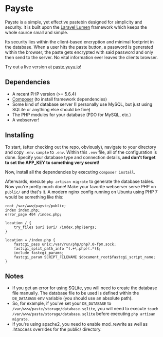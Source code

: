 # Payste
Payste is a simple, yet effective pastebin designed for simplicity and security. It is built upon the [Laravel Lumen](https://lumen.laravel.com/) framework which keeps the whole source small and simple.

Its security lies within the client-based encryption and minimal footprint in the database. When a user hits the paste button, a password is generated within the browser, the paste gets encrypted with said password and only then send to the server. No vital information ever leaves the clients browser.

Try out a live version at [paste.yuyu.io](https://paste.yuyu.io/)!

## Dependencies
- A recent PHP version (>= 5.6.4)
- [Composer](https://getcomposer.org/) (to install framework dependencies)
- Some kind of database server (I personally use MySQL, but just using SQLite or anything else should be fine)
- The PHP modules for your database (PDO for MySQL, etc.)
- A webserver!

## Installing

To start, (after checking out the repo, obviously), navigate to your directory and copy `.env.sample` to `.env`. Within this `.env` file, all of the configuration is done. Specify your database type and connection details, **and don't forget to set the APP_KEY to something very secret!**

Now, install all the dependencies by executing `composer install`.

Afterwards, execute `php artisan migrate` to generate the database tables. Now you're pretty much done! Make your favorite webserver serve PHP on `public/` and that's it. A modern nginx config running on Ubuntu using PHP 7 would be something like this:
```
root /var/www/payste/public;
index index.php;
error_page 404 /index.php;

location / {
    try_files $uri $uri/ /index.php?$args;
}

location = /index.php {
    fastcgi_pass unix:/var/run/php/php7.0-fpm.sock;
    fastcgi_split_path_info ^(.+\.php)(.*)$;
    include fastcgi_params;
    fastcgi_param SCRIPT_FILENAME $document_root$fastcgi_script_name;
}
```

## Notes
- If you get an error for using SQLite, you will need to create the database file manually. The database file to be used is defined within the `DB_DATABASE` env variable (you should use an absolute path).
 - So, for example, if you've set your `DB_DATABASE` to `/var/www/paste/storage/database.sqlite`, you will need to execute `touch /var/www/paste/storage/database.sqlite` before executing `php artisan migrate`.
- If you're using apache2, you need to enable mod_rewrite as well as .htaccess overrides for the public/ directory.

